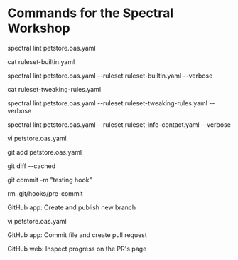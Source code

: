 # Commands for the Spectral Workshop

spectral lint petstore.oas.yaml

cat ruleset-builtin.yaml

spectral lint petstore.oas.yaml --ruleset ruleset-builtin.yaml --verbose

cat ruleset-tweaking-rules.yaml

spectral lint petstore.oas.yaml --ruleset ruleset-tweaking-rules.yaml --verbose

spectral lint petstore.oas.yaml --ruleset ruleset-info-contact.yaml --verbose

vi petstore.oas.yaml

git add petstore.oas.yaml

git diff --cached

git commit -m "testing hook"

rm .git/hooks/pre-commit

GitHub app: Create and publish new branch

vi petstore.oas.yaml

GitHub app: Commit file and create pull request

GitHub web: Inspect progress on the PR's page
